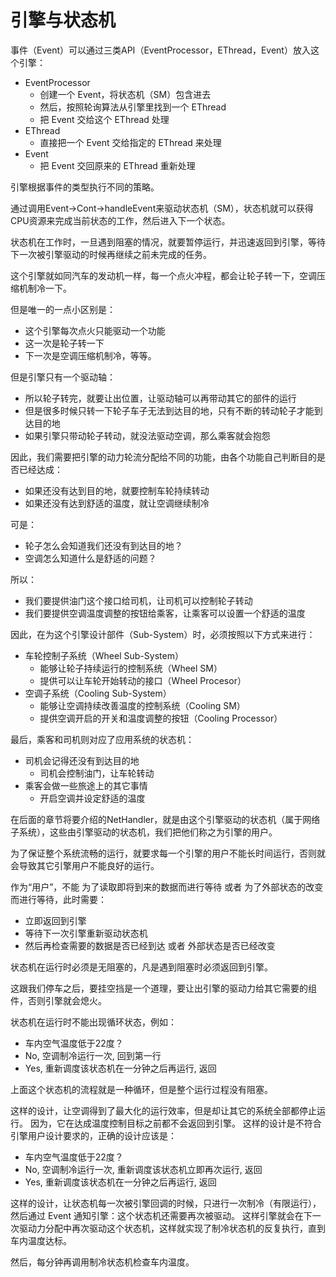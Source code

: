 # 引擎与状态机

事件（Event）可以通过三类API（EventProcessor，EThread，Event）放入这个引擎：

- EventProcessor
  - 创建一个 Event，将状态机（SM）包含进去
  - 然后，按照轮询算法从引擎里找到一个 EThread
  - 把 Event 交给这个 EThread 处理
- EThread
  - 直接把一个 Event 交给指定的 EThread 来处理
- Event
  - 把 Event 交回原来的 EThread 重新处理

引擎根据事件的类型执行不同的策略。

通过调用Event->Cont->handleEvent来驱动状态机（SM），状态机就可以获得CPU资源来完成当前状态的工作，然后进入下一个状态。

状态机在工作时，一旦遇到阻塞的情况，就要暂停运行，并迅速返回到引擎，等待下一次被引擎驱动的时候再继续之前未完成的任务。


这个引擎就如同汽车的发动机一样，每一个点火冲程，都会让轮子转一下，空调压缩机制冷一下。

但是唯一的一点小区别是：

- 这个引擎每次点火只能驱动一个功能
- 这一次是轮子转一下
- 下一次是空调压缩机制冷，等等。

但是引擎只有一个驱动轴：

- 所以轮子转完，就要让出位置，让驱动轴可以再带动其它的部件的运行
- 但是很多时候只转一下轮子车子无法到达目的地，只有不断的转动轮子才能到达目的地
- 如果引擎只带动轮子转动，就没法驱动空调，那么乘客就会抱怨

因此，我们需要把引擎的动力轮流分配给不同的功能，由各个功能自己判断目的是否已经达成：

- 如果还没有达到目的地，就要控制车轮持续转动
- 如果还没有达到舒适的温度，就让空调继续制冷

可是：

- 轮子怎么会知道我们还没有到达目的地？
- 空调怎么知道什么是舒适的问题？

所以：

- 我们要提供油门这个接口给司机，让司机可以控制轮子转动
- 我们要提供空调温度调整的按钮给乘客，让乘客可以设置一个舒适的温度

因此，在为这个引擎设计部件（Sub-System）时，必须按照以下方式来进行：

- 车轮控制子系统（Wheel Sub-System）
  - 能够让轮子持续运行的控制系统（Wheel SM）
  - 提供可以让车轮开始转动的接口（Wheel Procesor）
- 空调子系统（Cooling Sub-System）
  - 能够让空调持续改善温度的控制系统（Cooling SM）
  - 提供空调开启的开关和温度调整的按钮（Cooling Processor）

最后，乘客和司机则对应了应用系统的状态机：

- 司机会记得还没有到达目的地
  - 司机会控制油门，让车轮转动
- 乘客会做一些旅途上的其它事情
  - 开启空调并设定舒适的温度

在后面的章节将要介绍的NetHandler，就是由这个引擎驱动的状态机（属于网络子系统），这些由引擎驱动的状态机，我们把他们称之为引擎的用户。

为了保证整个系统流畅的运行，就要求每一个引擎的用户不能长时间运行，否则就会导致其它引擎用户不能良好的运行。

作为“用户”，不能 为了读取即将到来的数据而进行等待 或者 为了外部状态的改变而进行等待，此时需要：

- 立即返回到引擎
- 等待下一次引擎重新驱动状态机
- 然后再检查需要的数据是否已经到达 或者 外部状态是否已经改变

状态机在运行时必须是无阻塞的，凡是遇到阻塞时必须返回到引擎。

这跟我们停车之后，要挂空挡是一个道理，要让出引擎的驱动力给其它需要的组件，否则引擎就会熄火。

状态机在运行时不能出现循环状态，例如：

- 车内空气温度低于22度？
- No, 空调制冷运行一次, 回到第一行
- Yes, 重新调度该状态机在一分钟之后再运行, 返回

上面这个状态机的流程就是一种循环，但是整个运行过程没有阻塞。

这样的设计，让空调得到了最大化的运行效率，但是却让其它的系统全部都停止运行。
因为，它在达成温度控制目标之前都不会返回到引擎。
这样的设计是不符合引擎用户设计要求的，正确的设计应该是：

- 车内空气温度低于22度？
- No, 空调制冷运行一次, 重新调度该状态机立即再次运行, 返回
- Yes, 重新调度该状态机在一分钟之后再运行, 返回
 
 这样的设计，让状态机每一次被引擎回调的时候，只进行一次制冷（有限运行），然后通过 Event 通知引擎：这个状态机还需要再次被驱动。
 这样引擎就会在下一次驱动力分配中再次驱动这个状态机，这样就实现了制冷状态机的反复执行，直到车内温度达标。
 
 然后，每分钟再调用制冷状态机检查车内温度。
